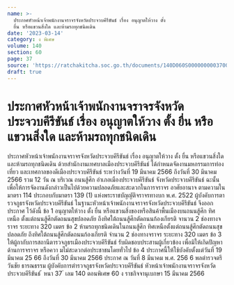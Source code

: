 ```yaml
---
name: >-
  ประกาศหัวหน้าเจ้าพนักงานจราจรจังหวัดประจวบคีรีขันธ์ เรื่อง อนุญาตให้วาง ตั้ง
  ยื่น หรือแขวนสิ่งใด และห้ามรถทุกชนิดเดิน
date: '2023-03-14'
category: ง พิเศษ
volume: 140
section: 60
page: 37
source: 'https://ratchakitcha.soc.go.th/documents/140D060S0000000003700.pdf'
draft: true
---
```


# ประกาศหัวหน้าเจ้าพนักงานจราจรจังหวัดประจวบคีรีขันธ์ เรื่อง อนุญาตให้วาง ตั้ง ยื่น หรือแขวนสิ่งใด และห้ามรถทุกชนิดเดิน

ประกาศหัวหน้าเจ้าพนักงานจราจรจังหวัดประจวบคีรีขันธ์ เรื่อง อนุญาตให้วาง ตั้ง ยื่น หรือแขวนสิ่งใด และห้ามรถทุกชนิดเดิน ด้วยสำนักงานเทศบาลเมืองประจวบคีรีขันธ์ ได้กำหนดจัดงานมหกรรมการท่องเที่ยว และเทศกาลของดีเมืองประจวบคีรีขันธ์ ระหว่างวันที่ 19 มีนาคม 2566 ถึงวันที่ 30 มีนาคม 2566 รวม 12 วัน ณ บริเวณ ถนนสู้ศึก อำเภอเมืองประจวบคีรีขันธ์ จังหวัดประจวบคีรีขันธ์ ฉะนั้น เพื่อให้การจัดงานดังกล่าวเป็นไปด้วยความปลอดภัยและสะดวกในการจราจร อาศัยอานาจ ตามความในมาตรา 114 ประกอบกับมาตรา 139 (1) แห่งพระราชบัญญัติจราจรทางบก พ.ศ. 2522 ผู้บังคับการตารวจภูธรจังหวัดประจวบคีรีขันธ์ ในฐานะหัวหน้าเจ้าพนักงานจราจรจังหวัดประจวบคีรีขันธ์ จึงออกประกาศ ไว้ดังนี้ ข้อ 1 อนุญาตให้วาง ตั้ง ยื่น หรือแขวนสิ่งของหรือสินค้าพื้นเมืองบนถนนสู้ศึก ทิศเหนือ ตั้งแต่ถนนสู้ศึกตัดถนนสุขปลอดภัย ถึงทิศใต้ถนนสู้ศึกตัดถนนก้องเกียรติ จานวน 2 ช่องทางจ ราจร ระยะทาง 320 เมตร ข้อ 2 ห้ามรถทุกชนิดเดินในถนนสู้ศึก ทิศเหนือตั้งแต่ถนนสู้ศึกตัดถนนสุขปลอดภัย ถึงทิศใต้ถนนสู้ศึกตัดถนนก้องเกียรติ จำนวน 2 ช่องทางจราจร ระยะทาง 320 เมตร ข้อ 3 ให้ผู้กากับการสถานีตารวจภูธรเมืองประจวบคีรีขันธ์ รับผิดชอบประสานผู้เกี่ยวข้อง เพื่อมิให้เกิดปัญหาด้านการจราจร หรือควา มไม่สะดวกต่อประชาชนโดยทั่วไป ข้อ 4 ประกาศนี้ให้ใช้บังคับตั้งแต่วันที่ 19 มีนาคม 25 66 ถึงวันที่ 30 มีนาคม 2566 ประกาศ ณ วันที่ 8 มีนาคม พ.ศ. 256 6 พลตำรวจตรี วันชัย ธารณธรรม ผู้บังคับการตำรวจภูธรจังหวัดประจวบคีรีขันธ์ หัวหน้าเจ้าพนักงานจราจรจังหวัดประจวบคีรีขันธ์ ้ หนา 37 ่ เลม 140 ตอนพิเศษ 60 ง ราชกิจจานุเบกษา 15 มีนาคม 2566
